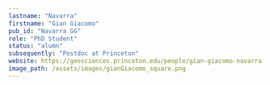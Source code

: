 ```yaml
---
lastname: "Navarra"
firstname: "Gian Giacomo"
pub_id: "Navarra GG"
role: "PhD Student"
status: "alumn"
subsequently: "Postdoc at Princeton"
website: https://geosciences.princeton.edu/people/gian-giacomo-navarra
image_path: /assets/images/gianGiacomo_square.png
---
```

